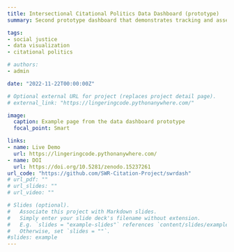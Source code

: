 ```yaml
---
title: Intersectional Citational Politics Data Dashboard (prototype)
summary: Second prototype dashboard that demonstrates tracking and assessing citational issues, politics, and exemplars in diversity, equity, and inclusion practices. APA Citation -- Lindgren, C. A. (Oct. 2022). SWR-Citation-Project/swrdash- Initial release (0.1.0). Zenodo. https://doi.org/10.5281/zenodo.15237261

tags:
- social justice
- data visualization
- citational politics

# authors:
- admin

date: "2022-11-22T00:00:00Z"

# Optional external URL for project (replaces project detail page).
# external_link: "https://lingeringcode.pythonanywhere.com/"

image:
  caption: Example page from the data dashboard prototype
  focal_point: Smart

links:
- name: Live Demo
  url: https://lingeringcode.pythonanywhere.com/
- name: DOI
  url: https://doi.org/10.5281/zenodo.15237261
url_code: "https://github.com/SWR-Citation-Project/swrdash"
# url_pdf: ""
# url_slides: ""
# url_video: ""

# Slides (optional).
#   Associate this project with Markdown slides.
#   Simply enter your slide deck's filename without extension.
#   E.g. `slides = "example-slides"` references `content/slides/example-slides.md`.
#   Otherwise, set `slides = ""`.
#slides: example
---
```

